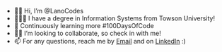 - 👋🏾 Hi, I’m @LanoCodes
- 👨🏾‍🎓 I have a degree in Information Systems from Towson University!
- 🐍 Continuously learning more #100DaysOfCode
- 🤝🏾 I’m looking to collaborate, so check in with me!
- 📫 For any questions, reach me by [Email](mailto:del.pow1@gmail.com) and on [LinkedIn](https://www.linkedin.com/in/delano-powell-012144119/) :)

<!---
LanoCodes/LanoCodes is a ✨ special ✨ repository because its `README.md` (this file) appears on your GitHub profile.
You can click the Preview link to take a look at your changes.
--->
